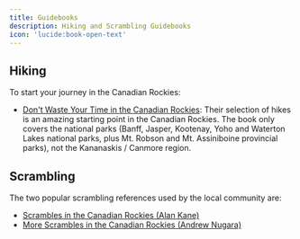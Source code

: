 ```yaml
---
title: Guidebooks
description: Hiking and Scrambling Guidebooks
icon: 'lucide:book-open-text'
---
```


## Hiking

To start your journey in the Canadian Rockies:
- [Don't Waste Your Time in the Canadian Rockies](https://www.mec.ca/en/product/5041-091/don%27t-waste-your-time-in-the-canadian-rockies): Their selection of hikes is an amazing starting point in the Canadian Rockies.
  The book only covers the national parks (Banff, Jasper, Kootenay, Yoho and Waterton Lakes national parks, plus Mt. Robson and Mt. Assiniboine provincial parks), not the Kananaskis / Canmore region.

## Scrambling

The two popular scrambling references used by the local community are:
- [Scrambles in the Canadian Rockies (Alan Kane)](https://a.co/d/04zppz97)
- [More Scrambles in the Canadian Rockies (Andrew Nugara)](https://a.co/d/0i6t2ZM8)